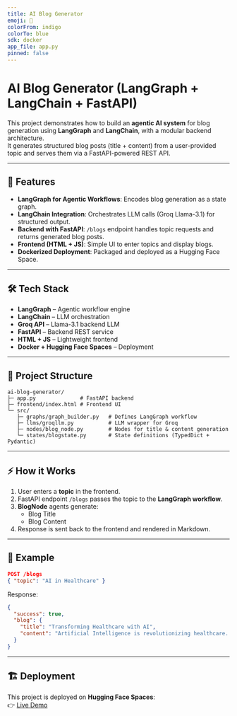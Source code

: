 ```yaml
---
title: AI Blog Generator
emoji: 📝
colorFrom: indigo
colorTo: blue
sdk: docker
app_file: app.py
pinned: false
---
```


# AI Blog Generator (LangGraph + LangChain + FastAPI)

This project demonstrates how to build an **agentic AI system** for blog generation using **LangGraph** and **LangChain**, with a modular backend architecture.  
It generates structured blog posts (title + content) from a user-provided topic and serves them via a FastAPI-powered REST API.

---

## 🚀 Features
- **LangGraph for Agentic Workflows**: Encodes blog generation as a state graph.
- **LangChain Integration**: Orchestrates LLM calls (Groq Llama-3.1) for structured output.
- **Backend with FastAPI**: `/blogs` endpoint handles topic requests and returns generated blog posts.
- **Frontend (HTML + JS)**: Simple UI to enter topics and display blogs.
- **Dockerized Deployment**: Packaged and deployed as a Hugging Face Space.

---

## 🛠️ Tech Stack
- **LangGraph** – Agentic workflow engine  
- **LangChain** – LLM orchestration  
- **Groq API** – Llama-3.1 backend LLM  
- **FastAPI** – Backend REST service  
- **HTML + JS** – Lightweight frontend  
- **Docker + Hugging Face Spaces** – Deployment  

---

## 📂 Project Structure
```
ai-blog-generator/
├─ app.py              # FastAPI backend
├─ frontend/index.html # Frontend UI
└─ src/
   ├─ graphs/graph_builder.py   # Defines LangGraph workflow
   ├─ llms/groqllm.py           # LLM wrapper for Groq
   ├─ nodes/blog_node.py        # Nodes for title & content generation
   └─ states/blogstate.py       # State definitions (TypedDict + Pydantic)
```

---

## ⚡ How it Works
1. User enters a **topic** in the frontend.
2. FastAPI endpoint `/blogs` passes the topic to the **LangGraph workflow**.
3. **BlogNode** agents generate:
   - Blog Title
   - Blog Content
4. Response is sent back to the frontend and rendered in Markdown.

---

## 📖 Example
```json
POST /blogs
{ "topic": "AI in Healthcare" }
```

Response:
```json
{
  "success": true,
  "blog": {
    "title": "Transforming Healthcare with AI",
    "content": "Artificial Intelligence is revolutionizing healthcare..."
  }
}
```

---

## 🏗️ Deployment
This project is deployed on **Hugging Face Spaces**:  
👉 [Live Demo](https://huggingface.co/spaces/MallikarjunSonna/ai-blog-generator)
